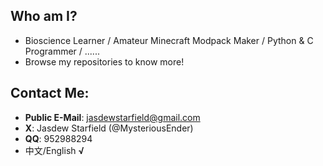 ## Who am I?
- Bioscience Learner / Amateur Minecraft Modpack Maker / Python & C Programmer / ......
- Browse my repositories to know more!

## Contact Me:
- **Public E-Mail**: jasdewstarfield@gmail.com
- **X**: Jasdew Starfield (@MysteriousEnder)
- **QQ**: 952988294
- 中文/English **√**
